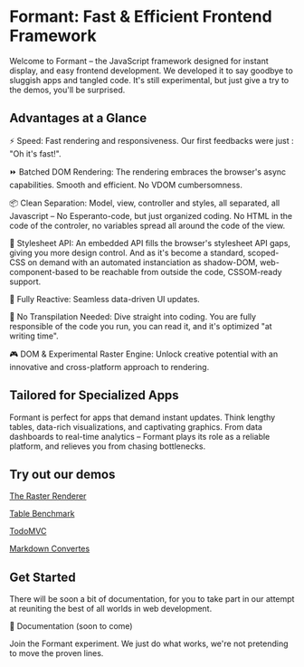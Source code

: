 
Formant: Fast & Efficient Frontend Framework
============================================

Welcome to Formant – the JavaScript framework designed for instant display, and easy frontend development. We developed it to say goodbye to sluggish apps and tangled code. It's still experimental, but just give a try to the demos, you'll be surprised.

Advantages at a Glance
----------------------

⚡ Speed: Fast rendering and responsiveness. Our first feedbacks were just : "Oh it's fast!".

⏩ Batched DOM Rendering: The rendering embraces the browser's async capabilities. Smooth and efficient. No VDOM cumbersomness.

📦 Clean Separation: Model, view, controller and styles, all separated, all Javascript – No Esperanto-code, but just organized coding. No HTML in the code of the controler, no variables spread all around the code of the view.

🎨 Stylesheet API: An embedded API fills the browser's stylesheet API gaps, giving you more design control. And as it's become a standard, scoped-CSS on demand with an automated instanciation as shadow-DOM, web-component-based to be reachable from outside the code, CSSOM-ready support.

🔌 Fully Reactive: Seamless data-driven UI updates.

🚀 No Transpilation Needed: Dive straight into coding. You are fully responsible of the code you run, you can read it, and it's optimized "at writing time".

🎮 DOM & Experimental Raster Engine: Unlock creative potential with an innovative and cross-platform approach to rendering.

Tailored for Specialized Apps
-----------------------------

Formant is perfect for apps that demand instant updates. Think lengthy tables, data-rich visualizations, and captivating graphics. From data dashboards to real-time analytics – Formant plays its role as a reliable platform, and relieves you from chasing bottlenecks.

Try out our demos
-----------------

[The Raster Renderer](http://rasterrenderer.kinegraphx.com)

[Table Benchmark](http://tablebenchmark.kinegraphx.com)

[TodoMVC](http://todomvc.kinegraphx.com)

[Markdown Convertes](http://markdown.kinegraphx.com)

Get Started
-----------

There will be soon a bit of documentation, for you to take part in our attempt at reuniting the best of all worlds in web development.

🔗 Documentation (soon to come)


Join the Formant experiment. We just do what works, we're not pretending to move the proven lines.